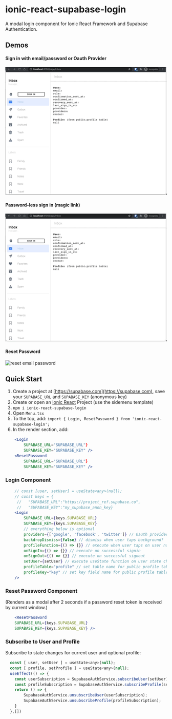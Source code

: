 # ionic-react-supabase-login
A modal login component for Ionic React Framework and Supabase Authentication.

## Demos

#### Sign in with email/password or Oauth Provider

![login with email/password, or provider](img/email_password_provider.gif)

#### Password-less sign in (magic link)
![login with magic link](img/magic_link.gif)

#### Reset Password
![reset email password](img/password_reset.gif)

## Quick Start
1. Create a project at [https://supabase.com](https://supabase.com), save your `SUPABASE_URL` and `SUPABASE_KEY` (anonymous key)
2. Create or open an [Ionic React](https://ionicframework.com) Project (use the sidemenu template)
3. `npm i ionic-react-supabase-login`
4. Open `Menu.tsx`
5. To the top, add: `import { Login, ResetPassword } from 'ionic-react-supabase-login';`
6. In the render section, add:
```jsx
    <Login 
        SUPABASE_URL="SUPABASE_URL"}
        SUPABASE_KEY="SUPABASE_KEY" />
    <ResetPassword 
        SUPABASE_URL="SUPABASE_URL"}
        SUPABASE_KEY="SUPABASE_KEY" />
```

### Login Component
```jsx
    // const [user, setUser] = useState<any>(null);
    // const keys = {
     //   "SUPABASE_URL":"https://project_ref.supabase.co",
     //   "SUPABASE_KEY":"my_supabase_anon_key}
    <Login 
        SUPABASE_URL={keys.SUPABASE_URL}
        SUPABASE_KEY={keys.SUPABASE_KEY}
        // everything below is optional
        providers={['google', 'facebook', 'twitter']} // Oauth providers
        backdropDismiss={false} // dismiss when user taps background?
        profileFunction={() => {}} // execute when user taps on user name (go to profile)
        onSignIn={() => {}} // execute on successful signin
        onSignOut={() => {}} // execute on successful signout
        setUser={setUser} // execute useState function on user state change
        profileTable="profile" // set table name for public profile table (i.e. "profile")
        profileKey="key" // set key field name for public profile table (i.e. "id")
    />
```
### Reset Password Component
(Renders as a modal after 2 seconds if a password reset token is received by current window.)
```jsx
    <ResetPassword 
    SUPABASE_URL={keys.SUPABASE_URL}
    SUPABASE_KEY={keys.SUPABASE_KEY} />
```
### Subscribe to User and Profile
Subscribe to state changes for current user and optional profile:
```jsx
  const [ user, setUser ] = useState<any>(null);
  const [ profile, setProfile ] = useState<any>(null);
  useEffect(() => {
    const userSubscription = SupabaseAuthService.subscribeUser(setUser);
    const profileSubscription = SupabaseAuthService.subscribeProfile(setProfile);
    return () => {
        SupabaseAuthService.unsubscribeUser(userSubscription);
        SupabaseAuthService.unsubscribeProfile(profileSubscription);
    }
  },[])
```

